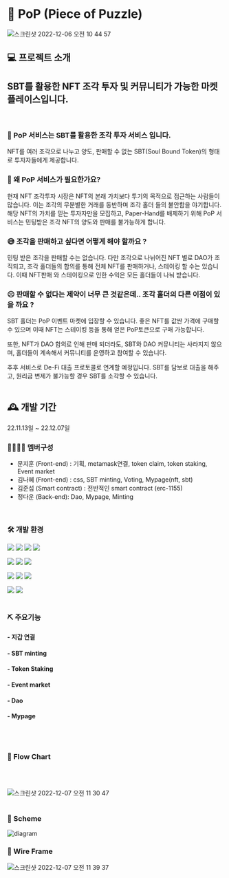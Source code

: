 # 🧩 PoP (Piece of Puzzle)
![스크린샷 2022-12-06 오전 10 44 57](https://user-images.githubusercontent.com/108771794/206086379-b838807a-a114-4299-a390-2bdd9af15b19.jpg)

## 💻 프로젝트 소개
## SBT를 활용한 NFT 조각 투자 및 커뮤니티가 가능한 마켓플레이스입니다.
<br />

### 🚀 PoP 서비스는 SBT를 활용한 조각 투자 서비스 입니다.

NFT를 여러 조각으로 나누고 양도, 판매할 수 없는 SBT(Soul Bound Token)의 형태로 투자자들에게 제공합니다.

### 🧐 왜 PoP 서비스가 필요한가요?

현재 NFT 조각투자 시장은 NFT의 본래 가치보다 투기의 목적으로 접근하는 사람들이 많습니다. 이는 조각의 무분별한 거래를 동반하며 조각 홀더 들의 불안함을 야기합니다. 해당 NFT의 가치를 믿는 투자자만을 모집하고, Paper-Hand를 배제하기 위해 PoP 서비스는 민팅받은 조각 NFT의 양도와 판매를 불가능하게 합니다. 

### 😅 조각을 판매하고 싶다면 어떻게 해야 할까요 ?

민팅 받은 조각을 판매할 수는 없습니다. 다만 조각으로 나뉘어진 NFT 별로 DAO가 조직되고, 조각 홀더들의 합의를 통해 전체 NFT를 판매하거나, 스테이킹 할 수는 있습니다. 이때 NFT판매 와 스테이킹으로 인한 수익은 모든 홀더들이 나눠 받습니다.

### ☹️ 판매할 수 없다는 제약이 너무 큰 것같은데.. 조각 홀더의 다른 이점이 있을 까요 ?

SBT 홀더는 PoP 이벤트 마켓에 입장할 수 있습니다. 좋은 NFT를 값싼 가격에 구매할 수 있으며 이때 NFT는 스테이킹 등을 통해 얻은 PoP토큰으로 구매 가능합니다. 

또한, NFT가 DAO 합의로 인해 판매 되더라도, SBT와 DAO 커뮤니티는 사라지지 않으며, 홀더들이 계속해서 커뮤니티를 운영하고 참여할 수 있습니다.

추후 서비스로 De-Fi 대출 프로토콜로 연계할 예정입니다. SBT를 담보로 대출을 해주고, 원리금 변제가 불가능할 경우 SBT를 소각할 수 있습니다.
<br />
<br />

## 🕰 개발 기간
22.11.13일 ~ 22.12.07일

### 👩‍👩‍👧‍👦 멤버구성
- 문지훈 (Front-end) : 기획, metamask연결, token claim, token staking, Event market
- 김나혜 (Front-end) : css, SBT minting, Voting, Mypage(nft, sbt)
- 김준섭 (Smart contract) : 전반적인 smart contract (erc-1155)
- 정다운 (Back-end): Dao, Mypage, Minting 
<br />

### 🛠 개발 환경
<img src="https://img.shields.io/badge/Html5-E34F26?style=for-the-badge&logo=Html5&logoColor=white"> <img src="https://img.shields.io/badge/Css3-1572B6?style=for-the-badge&logo=Css3&logoColor=white">
<img src="https://img.shields.io/badge/Javascript-F7DF1E?style=for-the-badge&logo=Javascript&logoColor=white">
<img src="https://img.shields.io/badge/React-61DAFB?style=for-the-badge&logo=React&logoColor=white">

<img src="https://img.shields.io/badge/Node.js-339933?style=for-the-badge&logo=Node.js&logoColor=white"> <img src="https://img.shields.io/badge/Express-000000?style=for-the-badge&logo=ExpressL&logoColor=white">
 <img src="https://img.shields.io/badge/MySQL-4479A1?style=for-the-badge&logo=MySQL&logoColor=white">


<img src="https://img.shields.io/badge/Solidity-363636?style=for-the-badge&logo=Solidity&logoColor=white"> <img src="https://img.shields.io/badge/Remix-000000?style=for-the-badge&logo=Remix&logoColor=white"> <img src="https://img.shields.io/badge/Web3.js-F16822?style=for-the-badge&logo=Web3.js&logoColor=white">


<img src="https://img.shields.io/badge/Github-181717?style=for-the-badge&logo=Github&logoColor=white"> <img src="https://img.shields.io/badge/Git-F05032?style=for-the-badge&logo=Git&logoColor=white">
<br />
<br />

### ⛏ 주요기능
#### - 지갑 연결
#### - SBT minting
#### - Token Staking
#### - Event market
#### - Dao
#### - Mypage
<br />
<br />

### 🧩 Flow Chart
<br />
<br />

![스크린샷 2022-12-07 오전 11 30 47](https://user-images.githubusercontent.com/108771794/206087073-a0826629-4c56-4f71-b621-a60fff8ea9af.jpg)
<br />
<br /> 

### 🧩 Scheme
![diagram](https://user-images.githubusercontent.com/108771794/206087364-470c8935-c808-4bd2-b443-ce5cbccb6eab.png)


### 🧩 Wire Frame
![스크린샷 2022-12-07 오전 11 39 37](https://user-images.githubusercontent.com/108771794/206087207-02d0c851-e729-4c5e-b283-7b340ab479af.jpg)

